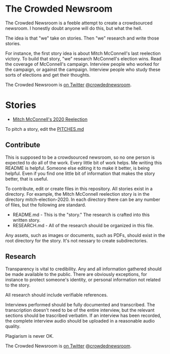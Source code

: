 # The Crowded Newsroom
The Crowded Newsroom is a feeble attempt to create a crowdsourced newsroom. I honestly doubt anyone will do this, but what the hell.

The idea is that "we" take on stories. Then "we" research and write those stories.

For instance, the first story idea is about Mitch McConnell's last reelection victory. To build that story, "we" research McConnell's election wins. Read the coverage of McConnell's campaign. Interview people who worked for the campaign, or against the campaign. Interview people who study these sorts of elections and get their thoughts.

The Crowded Newsroom is [on Twitter](https://twitter.com/crowdednewsroom) [@crowdednewsroom](https://twitter.com/crowdednewsroom).

# Stories
* [Mitch McConnell's 2020 Reelection](mitch-election-2020)

To pitch a story, edit the [PITCHES.md](PITCHES.md)

## Contribute
This is supposed to be a crowdsourced newsroom, so no one person is expected to do all of the work. Every little bit of work helps. Me writing this README is helpful. Someone else editing it to make it better, is being helpful. Even if you find one little bit of information that makes the story better, that is useful. 

To contribute, edit or create files in this repository. All stories exist in a directory. For example, the Mitch McConnell reelection story is in the directory mitch-election-2020. In each directory there can be any number of files, but the following are standard. 

* README.md - This is the "story." The research is crafted into this written story.
* RESEARCH.md - All of the research should be organized in this file.

Any assets, such as images or documents, such as PDFs, should exist in the root directory for the story. It's not nessary to create subdirectories.

## Research
Transparency is vital to credibility. Any and all information gathered should be made available to the public. There are obviously exceptions, for instance to protect someone's identity, or personal information not related to the story.

All research should include verifiable references. 

Interviews performed should be fully documented and transcribed. The transcription doesn't need to be of the entire interview, but the relevant sections should be trascribed verbatim. If an interview has been recorded, the complete interview audio should be uploaded in a reasonable audio quality.

Plagiarism is never OK.

The Crowded Newsroom is [on Twitter](https://twitter.com/crowdednewsroom) [@crowdednewsroom](https://twitter.com/crowdednewsroom).

